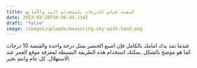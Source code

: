 ```yaml
---
title: كيفية قياس الدرجات باستخدام اليد والأصابع
date: 2023-03-20T10:56:45.114Z
draft: "false"
image: /images/uploads/measuring-sky-with-hand.png
---
```

عندما تمد يدك امامك بالكامل فإن اصبع الخنصر يمثل درجة واحدة والقبضة 10 درجات كما هو موضح بالشكل. يمكنك استخدام هذه الطريقة البسيطة لمعرفة موقع القمر عند الاستهلال. كل عام وانتم بخير.